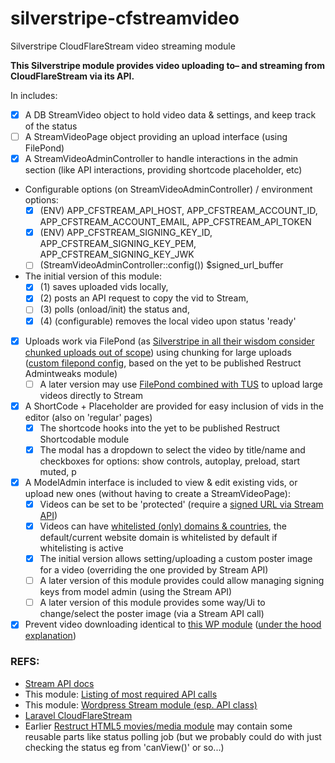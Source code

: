 # silverstripe-cfstreamvideo
Silverstripe CloudFlareStream video streaming module

**This Silverstripe module provides video uploading to– and streaming from CloudFlareStream via its API.**  

In includes: 
- [x] A DB StreamVideo object to hold video data & settings, and keep track of the status
- [ ] A StreamVideoPage object providing an upload interface (using FilePond)
- [x] A StreamVideoAdminController to handle interactions in the admin section (like API interactions, providing shortcode placeholder, etc)
- Configurable options (on StreamVideoAdminController) / environment options:
  - [x] (ENV) APP_CFSTREAM_API_HOST, APP_CFSTREAM_ACCOUNT_ID, APP_CFSTREAM_ACCOUNT_EMAIL, APP_CFSTREAM_API_TOKEN
  - [x] (ENV) APP_CFSTREAM_SIGNING_KEY_ID, APP_CFSTREAM_SIGNING_KEY_PEM, APP_CFSTREAM_SIGNING_KEY_JWK
  - [ ] (StreamVideoAdminController::config()) $signed_url_buffer
- The initial version of this module:
  - [x] (1) saves uploaded vids locally, 
  - [x] (2) posts an API request to copy the vid to Stream, 
  - [ ] (3) polls (onload/init) the status and, 
  - [x] (4) (configurable) removes the local video upon status 'ready'
- [x] Uploads work via FilePond (as [Silverstripe in all their wisdom consider chunked uploads out of scope](https://github.com/silverstripe/silverstripe-assets/issues/421)) using chunking for large uploads ([custom filepond config](https://pqina.nl/filepond/docs/api/server/#process-chunks), based on the yet to be published Restruct Admintweaks module)
  - [ ] A later version may use [FilePond combined with TUS](https://github.com/pqina/filepond/issues/48#issuecomment-439448836) to upload large videos directly to Stream
- [x] A ShortCode + Placeholder are provided for easy inclusion of vids in the editor (also on 'regular' pages)
  - [x] The shortcode hooks into the yet to be published Restruct Shortcodable module
  - [x] The modal has a dropdown to select the video by title/name and checkboxes for options: show controls, autoplay, preload, start muted, p
- [x] A ModelAdmin interface is included to view & edit existing vids, or upload new ones (without having to create a StreamVideoPage):
  - [x] Videos can be set to be 'protected' (require a [signed URL via Stream API](https://developers.cloudflare.com/stream/viewing-videos/securing-your-stream))
  - [x] Videos can have [whitelisted (only) domains & countries](https://developers.cloudflare.com/stream/viewing-videos/securing-your-stream#signed-urls), the default/current website domain is whitelisted by default if whitelisting is active
  - [x] The initial version allows setting/uploading a custom poster image for a video (overriding the one provided by Stream API)
  - [ ] A later version of this module provides could allow managing signing keys from model admin (using the Stream API)
  - [ ] A later version of this module provides some way/Ui to change/select the poster image (via a Stream API call)
- [x] Prevent video downloading identical to [this WP module](https://cfpowertools.com/article/cloudflare-stream-wordpress-plugin-for-video-protection/) ([under the hood explanation](https://cfpowertools.com/article/cloudflare-stream-video-protection-wordpress-plugin-in-action/))

### REFS:
- [Stream API docs](https://developers.cloudflare.com/stream/)
- This module: [Listing of most required API calls](/API_REQS_NOTES)
- This module: [Wordpress Stream module (esp. API class)](/z_wpplugin/src/inc/class-cloudflare-stream-api.php)
- [Laravel CloudFlareStream](https://github.com/afloeter/laravel-cloudflare-stream/blob/master/src/CloudflareStream.php)
- Earlier [Restruct HTML5 movies/media module](https://github.com/micschk/silverstripe-html5-media/blob/master/code/TranscodeJob.php) may contain some reusable parts like status polling job (but we probably could do with just checking the status eg from 'canView()' or so...)
